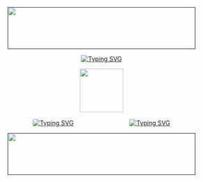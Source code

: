 <div id="header" align="center">
<a href="">
<img src="https://64.media.tumblr.com/023a59cd83d0753b83acd3c14b4b6693/1b8b18bf77e2faf8-38/s1280x1920/25ee2f2e58c0d7b3c43e15380a29f338870ae24d.pnj" width='432' height='96'>
</a>

<div id="header" align="center">

[![Typing SVG](https://readme-typing-svg.demolab.com?font=a+gothique+time&size=30&letterSpacing=1px&duration=4000&pause=1000&center=true&vCenter=true&color=ffffff&width=435&lines=I+want+to+slit+your+throat+and+eat+until+i+get+sick)](https://www.youtube.com/watch?v=Jz0Zsu9J8Os)

<div id="header" align="center">
<a href="https://www.youtube.com/watch?v=1-m1PSLzN6c">
<img src="https://64.media.tumblr.com/3803e2367892af92a41b50d7a0a7a30e/dd079c2ddebbcc84-ac/s1280x1920/3651cc71c408cb3ef08716405bc4f93e64e3eafb.pnj" width='100' height='100'>
</a>
<div id="header" align="center">

[![Typing SVG](https://readme-typing-svg.demolab.com?font=a+gothique+time&size=30&letterSpacing=1px&duration=1&pause=100000000000&&center=true&vCenter=true&color=ffffff&width=48&height=48&lines=Sentry)](https://sntry.cc/helel)ㅤㅤㅤㅤㅤㅤㅤㅤㅤㅤ[![Typing SVG](https://readme-typing-svg.demolab.com?font=a+gothique+time&size=30&letterSpacing=1px&duration=1&pause=100000000000&&center=true&vCenter=true&color=ffffff&width=60&height=48&lines=Atabook)](https://helel.atabook.org/)

<div id="header" align="center">
<a href="">
<img src="https://files.catbox.moe/11gmf4.png" width='432' height='96'>
</a>
